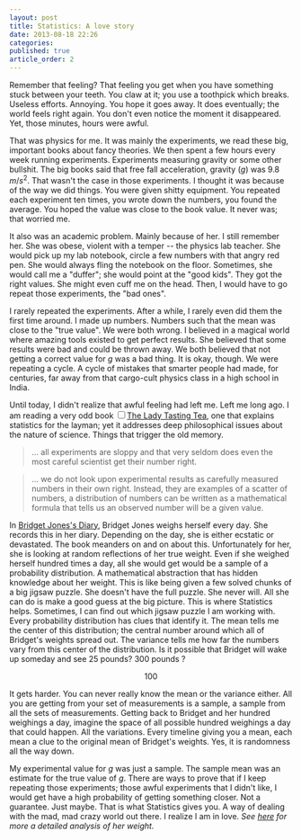 ```yaml
---
layout: post
title: Statistics: A love story
date: 2013-08-18 22:26
categories: 
published: true
article_order: 2
---
```


Remember that feeling? That feeling you get when you have something stuck between your teeth. You claw at it; you use a toothpick which breaks. Useless efforts. Annoying. You hope it goes away. It does eventually; the world feels right again. You don't even notice the moment it disappeared. Yet, those minutes, hours were awful.    

That was physics for me. It was mainly the experiments, we read these big, important books about fancy theories. We then spent a few hours every week running experiments. Experiments measuring gravity or some other bullshit. The big books said that free fall acceleration, gravity ($g$) was $9.8$ $m/s^2$. That wasn't the case in those experiments. I thought it was because of the way we did things. You were given shitty equipment. You repeated each experiment ten times, you wrote down the numbers, you found the average. You hoped the value was close to the book value. It never was; that worried me.   

It also was an academic problem. Mainly because of her. I still remember her. She was obese, violent with a temper -- the physics lab teacher. She would pick up my lab notebook, circle a few numbers with that angry red pen. She would always fling the notebook on the floor. Sometimes, she would call me a "duffer"; she would point at the "good kids". They got the right values. She might even cuff me on the head. Then, I would have to go repeat those experiments, the "bad ones". 

I rarely repeated the experiments. After a while, I rarely even did them the first time around. I made up numbers. Numbers such that the mean was close to the "true value". We were both wrong. I believed in a magical world where amazing tools existed to get perfect results. She believed that some results were bad and could be thrown away. We both believed that not getting a correct value for $g$ was a bad thing. It is okay, though. We were repeating a cycle. A cycle of mistakes that smarter people had made, for centuries, far away from that cargo-cult physics class in a high school in India. 

Until today, I didn't realize that awful feeling had left me. Left me long ago. I am reading a very odd book<label for="sn-ladytea"
       class="margin-toggle sidenote-number">
</label>
<input type="checkbox"
       id="sn-ladytea"
       class="margin-toggle"/><span class="sidenote">[The Lady Tasting Tea][ladytea]</span>, one that explains statistics for the layman; yet it addresses deep philosophical issues about the nature of science. Things that trigger the old memory. 

> ... all experiments are sloppy and that very seldom does even the most careful scientist get their number right. 

> ... we do not look upon experimental results as carefully measured numbers in their own right. Instead, they are examples of a scatter of numbers, a distribution of numbers can be written as a mathematical formula that tells us an observed number will be a given value.  

In [Bridget Jones's Diary][bjdiary], Bridget Jones weighs herself every day. She records this in her diary. Depending on the day, she is either ecstatic or devastated. The book meanders on and on about this. Unfortunately for her, she is looking at random reflections of her true weight. Even if she weighed herself hundred times a day, all she would get would be a sample of a probability distribution. A mathematical abstraction that has hidden knowledge about her weight. This is like being given a few solved chunks of a big jigsaw puzzle. She doesn't have the full puzzle. She never will. All she can do is make a good guess at the big picture. This is where Statistics helps. Sometimes, I can find out which jigsaw puzzle I am working with. Every probability distribution has clues that identify it. The mean tells me the center of this distribution; the central number around which all of Bridget's weights spread out. The variance tells me how far the numbers vary from this center of the distribution. Is it possible that Bridget will wake up someday and see 25 pounds? 300 pounds ?

<script src="http://d3js.org/d3.v3.min.js" charset="utf-8"></script>
<link rel="stylesheet" type="text/css" href="/stylesheets/bridget.css"> 

<script src="/javascripts/bridgetjones/bridget.js" charset="utf-8"></script>
<div id="bridgetchart" style="text-align: center !important;">
<div id="caption" class="hidden" ><p><span id="value">100</span></p></div>	
</div>

It gets harder. You can never really know the mean or the variance either. All you are getting from your set of measurements is a sample, a sample from all the sets of measurements. Getting back to Bridget and her hundred weighings a day, imagine the space of all possible hundred weighings a day that could happen. All the variations. Every timeline giving you a mean, each mean a clue to the original mean of Bridget's weights. Yes, it is randomness all the way down. 

My experimental value for $g$ was just a sample. The sample mean was an estimate for the true value of $g$. There are ways to prove that if I keep repeating those experiments; those awful experiments that I didn't like, I would get have a high probability of getting something closer. Not a guarantee. Just maybe. That is what Statistics gives you. A way of dealing with the mad, mad crazy world out there. I realize I am in love. _See [here][bjviz] for more a detailed analysis of her weight._

[ladytea]: http://www.amazon.com/gp/product/0805071342/ref=as_li_ss_tl?ie=UTF8&camp=1789&creative=390957&creativeASIN=0805071342&linkCode=as2&tag=meditations02-20
[bjdiary]: http://www.amazon.com/gp/product/0143117130/ref=as_li_ss_tl?ie=UTF8&camp=1789&creative=390957&creativeASIN=0143117130&linkCode=as2&tag=meditations02-20
[bjviz]: http://nbviewer.jupyter.org/github/eshvk/bridget_jones_diary/blob/master/Bridget%20Jones%20Diaries.ipynb